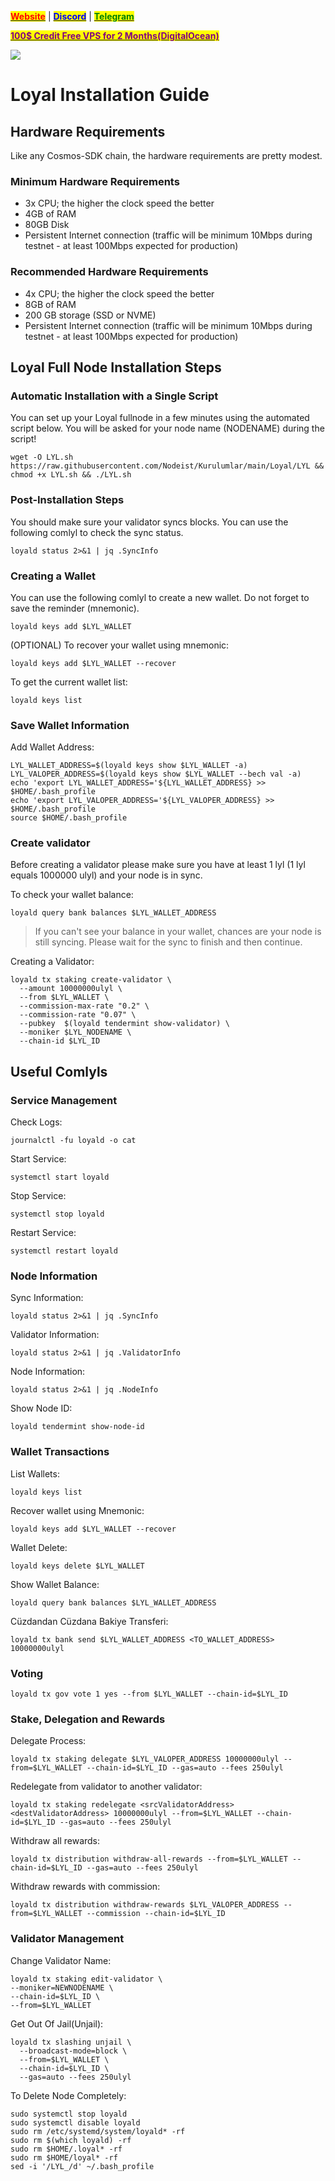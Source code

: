 &#x20;                                                       [<mark style="color:red;">**Website**</mark>](https://nodeist.net/) | [<mark style="color:blue;">**Discord**</mark>](https://discord.gg/ypx7mJ6Zzb) | [<mark style="color:green;">**Telegram**</mark>](https://t.me/noodeist)

&#x20;                                     [<mark style="color:purple;">**100$ Credit Free VPS for 2 Months(DigitalOcean)**</mark>](https://www.digitalocean.com/?refcode=410c988c8b3e&utm_campaign=Referral_Invite&utm_medium=Referral_Program&utm_source=badge)

![](https://i.hizliresim.com/odbvf0a.png)

# Loyal Installation Guide
## Hardware Requirements
Like any Cosmos-SDK chain, the hardware requirements are pretty modest.

### Minimum Hardware Requirements
  - 3x CPU; the higher the clock speed the better
  - 4GB of RAM
  - 80GB Disk
  - Persistent Internet connection (traffic will be minimum 10Mbps during testnet - at least 100Mbps expected for production)

### Recommended Hardware Requirements
  - 4x CPU; the higher the clock speed the better
  - 8GB of RAM
  - 200 GB storage (SSD or NVME)
  - Persistent Internet connection (traffic will be minimum 10Mbps during testnet - at least 100Mbps expected for production)

## Loyal Full Node Installation Steps
### Automatic Installation with a Single Script
You can set up your Loyal fullnode in a few minutes using the automated script below.
You will be asked for your node name (NODENAME) during the script!

```
wget -O LYL.sh https://raw.githubusercontent.com/Nodeist/Kurulumlar/main/Loyal/LYL && chmod +x LYL.sh && ./LYL.sh
```

### Post-Installation Steps

You should make sure your validator syncs blocks.
You can use the following comlyl to check the sync status.
```
loyald status 2>&1 | jq .SyncInfo
```

### Creating a Wallet
You can use the following comlyl to create a new wallet. Do not forget to save the reminder (mnemonic).
```
loyald keys add $LYL_WALLET
```

(OPTIONAL) To recover your wallet using mnemonic:
```
loyald keys add $LYL_WALLET --recover
```

To get the current wallet list:
```
loyald keys list
```

### Save Wallet Information
Add Wallet Address:
```
LYL_WALLET_ADDRESS=$(loyald keys show $LYL_WALLET -a)
LYL_VALOPER_ADDRESS=$(loyald keys show $LYL_WALLET --bech val -a)
echo 'export LYL_WALLET_ADDRESS='${LYL_WALLET_ADDRESS} >> $HOME/.bash_profile
echo 'export LYL_VALOPER_ADDRESS='${LYL_VALOPER_ADDRESS} >> $HOME/.bash_profile
source $HOME/.bash_profile
```


### Create validator
Before creating a validator please make sure you have at least 1 lyl (1 lyl equals 1000000 ulyl) and your node is in sync.

To check your wallet balance:
```
loyald query bank balances $LYL_WALLET_ADDRESS
```
> If you can't see your balance in your wallet, chances are your node is still syncing. Please wait for the sync to finish and then continue.

Creating a Validator:
```
loyald tx staking create-validator \
  --amount 10000000ulyl \
  --from $LYL_WALLET \
  --commission-max-rate "0.2" \
  --commission-rate "0.07" \
  --pubkey  $(loyald tendermint show-validator) \
  --moniker $LYL_NODENAME \
  --chain-id $LYL_ID
```



## Useful Comlyls
### Service Management
Check Logs:
```
journalctl -fu loyald -o cat
```

Start Service:
```
systemctl start loyald
```

Stop Service:
```
systemctl stop loyald
```

Restart Service:
```
systemctl restart loyald
```

### Node Information
Sync Information:
```
loyald status 2>&1 | jq .SyncInfo
```

Validator Information:
```
loyald status 2>&1 | jq .ValidatorInfo
```

Node Information:
```
loyald status 2>&1 | jq .NodeInfo
```

Show Node ID:
```
loyald tendermint show-node-id
```

### Wallet Transactions
List Wallets:
```
loyald keys list
```

Recover wallet using Mnemonic:
```
loyald keys add $LYL_WALLET --recover
```

Wallet Delete:
```
loyald keys delete $LYL_WALLET
```

Show Wallet Balance:
```
loyald query bank balances $LYL_WALLET_ADDRESS
```

Cüzdandan Cüzdana Bakiye Transferi:
```
loyald tx bank send $LYL_WALLET_ADDRESS <TO_WALLET_ADDRESS> 10000000ulyl
```

### Voting
```
loyald tx gov vote 1 yes --from $LYL_WALLET --chain-id=$LYL_ID
```

### Stake, Delegation and Rewards
Delegate Process:
```
loyald tx staking delegate $LYL_VALOPER_ADDRESS 10000000ulyl --from=$LYL_WALLET --chain-id=$LYL_ID --gas=auto --fees 250ulyl
```

Redelegate from validator to another validator:
```
loyald tx staking redelegate <srcValidatorAddress> <destValidatorAddress> 10000000ulyl --from=$LYL_WALLET --chain-id=$LYL_ID --gas=auto --fees 250ulyl
```

Withdraw all rewards:
```
loyald tx distribution withdraw-all-rewards --from=$LYL_WALLET --chain-id=$LYL_ID --gas=auto --fees 250ulyl
```

Withdraw rewards with commission:
```
loyald tx distribution withdraw-rewards $LYL_VALOPER_ADDRESS --from=$LYL_WALLET --commission --chain-id=$LYL_ID
```

### Validator Management
Change Validator Name:
```
loyald tx staking edit-validator \
--moniker=NEWNODENAME \
--chain-id=$LYL_ID \
--from=$LYL_WALLET
```

Get Out Of Jail(Unjail):
```
loyald tx slashing unjail \
  --broadcast-mode=block \
  --from=$LYL_WALLET \
  --chain-id=$LYL_ID \
  --gas=auto --fees 250ulyl
```

To Delete Node Completely:
```
sudo systemctl stop loyald
sudo systemctl disable loyald
sudo rm /etc/systemd/system/loyald* -rf
sudo rm $(which loyald) -rf
sudo rm $HOME/.loyal* -rf
sudo rm $HOME/loyal* -rf
sed -i '/LYL_/d' ~/.bash_profile
```
